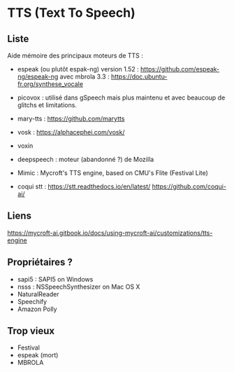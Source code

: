 # TTS (Text To Speech)

## Liste

Aide mémoire des principaux moteurs de TTS :

- espeak (ou plutôt espak-ng) version 1.52 : https://github.com/espeak-ng/espeak-ng
avec mbrola 3.3 : https://doc.ubuntu-fr.org/synthese_vocale

- picovox : utilisé dans gSpeech mais plus maintenu et avec beaucoup de glitchs et limitations.

- mary-tts : https://github.com/marytts

- vosk : https://alphacephei.com/vosk/

- voxin

- deepspeech : moteur (abandonné ?) de Mozilla

- Mimic : Mycroft's TTS engine, based on CMU's Flite (Festival Lite)

- coqui stt : https://stt.readthedocs.io/en/latest/
https://github.com/coqui-ai/

## Liens

https://mycroft-ai.gitbook.io/docs/using-mycroft-ai/customizations/tts-engine

## Propriétaires ?

- sapi5 : SAPI5 on Windows
- nsss : NSSpeechSynthesizer on Mac OS X
- NaturalReader
- Speechify
- Amazon Polly

## Trop vieux

- Festival
- espeak (mort)
- MBROLA 
